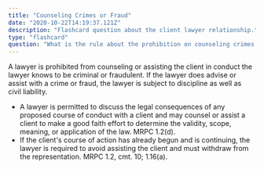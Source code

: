 ```yaml
---
title: "Counseling Crimes or Fraud"
date: "2020-10-22T14:19:37.121Z"
description: "Flashcard question about the client lawyer relationship."
type: "flashcard"
question: "What is the rule about the prohibition on counseling crimes or fraud?"
---
```


A lawyer is prohibited from counseling or assisting the client in conduct the lawyer knows to be criminal or fraudulent. If the lawyer does advise or assist with a crime or fraud, the lawyer is subject to discipline as well as civil liability. 
- A lawyer is permitted to discuss the legal consequences of any proposed course of conduct with a client and may counsel or assist a client to make a good faith effort to determine the validity, scope, meaning, or application of the law. MRPC 1.2(d).
- If the client's course of action has already begun and is continuing, the lawyer is required to avoid assisting the client and must withdraw from the representation. MRPC 1.2, cmt. 10; 1.16(a).
